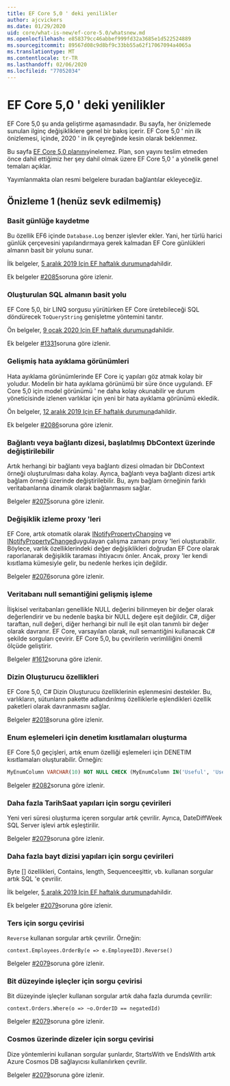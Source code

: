 ```yaml
---
title: EF Core 5,0 ' deki yenilikler
author: ajcvickers
ms.date: 01/29/2020
uid: core/what-is-new/ef-core-5.0/whatsnew.md
ms.openlocfilehash: e858379cc46abbef999fd32a3685e1d522524889
ms.sourcegitcommit: 89567d08c9d8bf9c33bb55a62f17067094a4065a
ms.translationtype: MT
ms.contentlocale: tr-TR
ms.lasthandoff: 02/06/2020
ms.locfileid: "77052034"
---
```

# <a name="whats-new-in-ef-core-50"></a>EF Core 5,0 ' deki yenilikler

EF Core 5,0 şu anda geliştirme aşamasındadır.
Bu sayfa, her önizlemede sunulan ilginç değişikliklere genel bir bakış içerir.
EF Core 5,0 ' nin ilk önizlemesi, içinde, 2020 ' in ilk çeyreğinde kesin olarak beklenmez.

Bu sayfa [EF Core 5,0 planını](plan.md)yinelemez.
Plan, son yayını teslim etmeden önce dahil ettiğimiz her şey dahil olmak üzere EF Core 5,0 ' a yönelik genel temaları açıklar.

Yayımlanmakta olan resmi belgelere buradan bağlantılar ekleyeceğiz.

## <a name="preview-1-not-yet-shipped"></a>Önizleme 1 (henüz sevk edilmemiş)

### <a name="simple-logging"></a>Basit günlüğe kaydetme

Bu özellik EF6 içinde `Database.Log` benzer işlevler ekler.
Yani, her türlü harici günlük çerçevesini yapılandırmaya gerek kalmadan EF Core günlükleri almanın basit bir yolunu sunar.

İlk belgeler, [5 aralık 2019 Için EF haftalık durumuna](https://github.com/dotnet/efcore/issues/15403#issuecomment-562332863)dahildir.

Ek belgeler [#2085](https://github.com/aspnet/EntityFramework.Docs/issues/2085)soruna göre izlenir.

### <a name="simple-way-to-get-generated-sql"></a>Oluşturulan SQL almanın basit yolu

EF Core 5,0, bir LINQ sorgusu yürütürken EF Core üretebileceği SQL döndürecek `ToQueryString` genişletme yöntemini tanıtır.

Ön belgeler, [9 ocak 2020 Için EF haftalık durumuna](https://github.com/dotnet/efcore/issues/19549#issuecomment-572823246)dahildir.

Ek belgeler [#1331](https://github.com/aspnet/EntityFramework.Docs/issues/1331)soruna göre izlenir.

### <a name="enhanced-debug-views"></a>Gelişmiş hata ayıklama görünümleri

Hata ayıklama görünümlerinde EF Core iç yapıları göz atmak kolay bir yoludur.
Modelin bir hata ayıklama görünümü bir süre önce uygulandı.
EF Core 5,0 için model görünümü ' ne daha kolay okunabilir ve durum yöneticisinde izlenen varlıklar için yeni bir hata ayıklama görünümü ekledik.

Ön belgeler, [12 aralık 2019 Için EF haftalık durumuna](https://github.com/dotnet/efcore/issues/15403#issuecomment-565196206)dahildir.

Ek belgeler [#2086](https://github.com/aspnet/EntityFramework.Docs/issues/2086)soruna göre izlenir.

### <a name="connection-or-connection-string-can-be-changed-on-initialized-dbcontext"></a>Bağlantı veya bağlantı dizesi, başlatılmış DbContext üzerinde değiştirilebilir

Artık herhangi bir bağlantı veya bağlantı dizesi olmadan bir DbContext örneği oluşturulması daha kolay.
Ayrıca, bağlantı veya bağlantı dizesi artık bağlam örneği üzerinde değiştirilebilir.
Bu, aynı bağlam örneğinin farklı veritabanlarına dinamik olarak bağlanmasını sağlar.

Belgeler [#2075](https://github.com/aspnet/EntityFramework.Docs/issues/2075)soruna göre izlenir.

### <a name="change-tracking-proxies"></a>Değişiklik izleme proxy 'leri

EF Core, artık otomatik olarak [INotifyPropertyChanging](https://docs.microsoft.com/dotnet/api/system.componentmodel.inotifypropertychanging?view=netcore-3.1) ve [INotifyPropertyChanged](https://docs.microsoft.com/dotnet/api/system.componentmodel.inotifypropertychanged?view=netcore-3.1)uygulayan çalışma zamanı proxy 'leri oluşturabilir.
Böylece, varlık özelliklerindeki değer değişiklikleri doğrudan EF Core olarak raporlanarak değişiklik taraması ihtiyacını önler.
Ancak, proxy 'ler kendi kısıtlama kümesiyle gelir, bu nedenle herkes için değildir.

Belgeler [#2076](https://github.com/aspnet/EntityFramework.Docs/issues/2076)soruna göre izlenir.

### <a name="improved-handling-of-database-null-semantics"></a>Veritabanı null semantiğini gelişmiş işleme

İlişkisel veritabanları genellikle NULL değerini bilinmeyen bir değer olarak değerlendirir ve bu nedenle başka bir NULL değere eşit değildir.
C#, diğer taraftan, null değeri, diğer herhangi bir null ile eşit olan tanımlı bir değer olarak davranır.
EF Core, varsayılan olarak, null semantiğini kullanacak C# şekilde sorguları çevirir.
EF Core 5,0, bu çevirilerin verimliliğini önemli ölçüde geliştirir.

Belgeler [#1612](https://github.com/aspnet/EntityFramework.Docs/issues/1612)soruna göre izlenir.

### <a name="indexer-properties"></a>Dizin Oluşturucu özellikleri

EF Core 5,0, C# Dizin Oluşturucu özelliklerinin eşlenmesini destekler.
Bu, varlıkların, sütunların pakette adlandırılmış özelliklerle eşlendikleri özellik paketleri olarak davranmasını sağlar.

Belgeler [#2018](https://github.com/aspnet/EntityFramework.Docs/issues/2018)soruna göre izlenir.

### <a name="generation-of-check-constraints-for-enum-mappings"></a>Enum eşlemeleri için denetim kısıtlamaları oluşturma

EF Core 5,0 geçişleri, artık enum özelliği eşlemeleri için DENETIM kısıtlamaları oluşturabilir.
Örneğin:

```SQL
MyEnumColumn VARCHAR(10) NOT NULL CHECK (MyEnumColumn IN('Useful', 'Useless', 'Unknown'))
```

Belgeler [#2082](https://github.com/aspnet/EntityFramework.Docs/issues/2082)soruna göre izlenir.

### <a name="query-translations-for-more-datetime-constructs"></a>Daha fazla TarihSaat yapıları için sorgu çevirileri

Yeni veri süresi oluşturma içeren sorgular artık çevrilir.
Ayrıca, DateDiffWeek SQL Server işlevi artık eşleştirilir.

Belgeler [#2079](https://github.com/aspnet/EntityFramework.Docs/issues/2079)soruna göre izlenir.

### <a name="query-translations-for-more-byte-array-constructs"></a>Daha fazla bayt dizisi yapıları için sorgu çevirileri

Byte [] özellikleri, Contains, length, Sequenceeşittir, vb. kullanan sorgular artık SQL 'e çevrilir.

İlk belgeler, [5 aralık 2019 Için EF haftalık durumuna](https://github.com/dotnet/efcore/issues/15403#issuecomment-562332863)dahildir.

Ek belgeler [#2079](https://github.com/aspnet/EntityFramework.Docs/issues/2079)soruna göre izlenir.

### <a name="query-translation-for-reverse"></a>Ters için sorgu çevirisi

`Reverse` kullanan sorgular artık çevrilir.
Örneğin:

```CSharp
context.Employees.OrderBy(e => e.EmployeeID).Reverse()
```

Belgeler [#2079](https://github.com/aspnet/EntityFramework.Docs/issues/2079)soruna göre izlenir.

### <a name="query-translation-for-bitwise-operators"></a>Bit düzeyinde işleçler için sorgu çevirisi

Bit düzeyinde işleçler kullanan sorgular artık daha fazla durumda çevrilir:

```CSharp
context.Orders.Where(o => ~o.OrderID == negatedId)
```

Belgeler [#2079](https://github.com/aspnet/EntityFramework.Docs/issues/2079)soruna göre izlenir.

### <a name="query-translation-for-strings-on-cosmos"></a>Cosmos üzerinde dizeler için sorgu çevirisi

Dize yöntemlerini kullanan sorgular şunlardır, StartsWith ve EndsWith artık Azure Cosmos DB sağlayıcısı kullanılırken çevrilir.

Belgeler [#2079](https://github.com/aspnet/EntityFramework.Docs/issues/2079)soruna göre izlenir.
